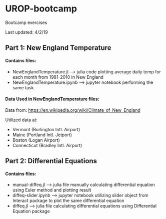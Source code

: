 # UROP-bootcamp
Bootcamp exercises 

Last updated: 4/2/19

## Part 1: New England Temperature 
#### Contains files:
* NewEnglandTemperature.jl --> julia code plotting average daily temp for each month from 1981-2010 in New England
* NewEnglandTemperature.ipynb --> jupyter notebook performing the same task

#### Data Used in NewEnglandTemperature files: 
Data from: https://en.wikipedia.org/wiki/Climate_of_New_England

Utilized data at:
* Vermont (Burlington Intl. Airport)
* Maine (Portland Intl. Jetport)
* Boston (Logan Airport)
* Connecticut (Bradley Intl. Airport) 

## Part 2: Differential Equations
#### Contains files:
* manual-diffeq.jl --> julia file manually calculating differential equation using Euler method and plotting result 
* diffeq-slider.ipynb --> jupyter notebook utilizing slider object from Interact package to plot the same differential equation
* diffeq.jl --> julia file calculating differential equations using Differential Equation package


